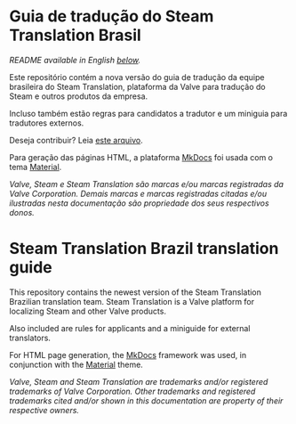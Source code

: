 # Guia de tradução do Steam Translation Brasil
_README available in English [below](#steam-translation-brazil-translation-guide)._

Este repositório contém a nova versão do guia de tradução da equipe brasileira do
Steam Translation, plataforma da Valve para tradução do Steam e outros produtos da empresa.

Incluso também estão regras para candidatos a tradutor e um miniguia para tradutores externos.

Deseja contribuir? Leia [este arquivo](CONTRIBUTING.md).

Para geração das páginas HTML, a plataforma [MkDocs](https://www.mkdocs.org/)
foi usada com o tema [Material](https://squidfunk.github.io/mkdocs-material/).

_Valve, Steam e Steam Translation são marcas e/ou marcas registradas da Valve Corporation.
Demais marcas e marcas registradas citadas e/ou ilustradas nesta documentação são propriedade
dos seus respectivos donos._

# Steam Translation Brazil translation guide
This repository contains the newest version of the Steam Translation Brazilian translation team.
Steam Translation is a Valve platform for localizing Steam and other Valve products.

Also included are rules for applicants and a miniguide for external translators.

For HTML page generation, the [MkDocs](https://www.mkdocs.org/) framework was used,
in conjunction with the [Material](https://squidfunk.github.io/mkdocs-material/) theme.

_Valve, Steam and Steam Translation are trademarks and/or registered trademarks of Valve Corporation.
Other trademarks and registered trademarks cited and/or shown in this documentation are property
of their respective owners._
